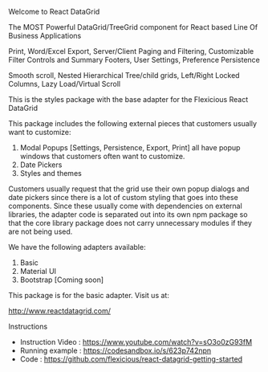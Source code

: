 Welcome to React DataGrid

The MOST Powerful DataGrid/TreeGrid component for React based Line Of Business Applications

Print, Word/Excel Export, Server/Client Paging and Filtering, Customizable Filter Controls and Summary Footers, User Settings, Preference Persistence

Smooth scroll, Nested Hierarchical Tree/child grids, Left/Right Locked Columns, Lazy Load/Virtual Scroll

This is the styles package with the base adapter for the Flexicious React DataGrid

This package includes the following external pieces that customers usually want to customize:

1) Modal Popups [Settings, Persistence, Export, Print] all have popup windows that customers often want to customize.
2) Date Pickers
3) Styles and themes

Customers usually request that the grid use their own popup dialogs and date pickers since there is a lot of custom styling that 
goes into these components. Since these usually come with dependencies on external libraries, the adapter code is separated out into
its own npm package so that the core library package does not carry unnecessary modules if they are not being used. 

We have the following adapters available:
1) Basic
2) Material UI
3) Bootstrap [Coming soon]

This package is for the basic adapter.
Visit us at:

http://www.reactdatagrid.com/

Instructions

* Instruction Video : https://www.youtube.com/watch?v=sO3o0zG93fM
* Running example : https://codesandbox.io/s/623p742npn
* Code : https://github.com/flexicious/react-datagrid-getting-started 


